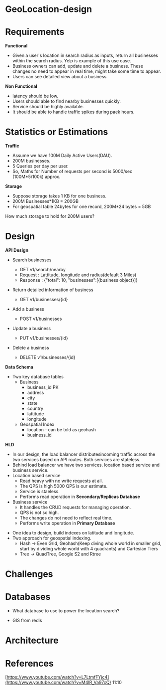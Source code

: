 # GeoLocation-design


# Requirements
**Functional**

* Given a user's location in search radius as inputs, return all businesses within the search radius. Yelp is example of this use case.
* Business owners can add, update and delete a business. These changes no need to appear in real time, might take some time to appear.
* Users can see detailed view about a business

**Non Functional**
* latency should be low.
* Users should able to find nearby businesses quickly.
* Service should be highly available.
* It should be able to handle traffic spikes during paek hours.

# Statistics or Estimations
**Traffic**
* Assume we have 100M Daily Active Users(DAU).
* 200M businesses.
* 5 Queries per day per user.
* So, Maths for Number of requests per second is 5000/sec (100M*5/100k) approx.

**Storage**
* Suppose storage takes 1 KB for one business. 
* 200M Businesses*1KB = 200GB
* For geospatial table 24bytes for one record, 200M*24 bytes = 5GB

How much storage to hold for 200M users?

# Design
**API Design**
* Search businesses
    - GET v1/search/nearby
    - Request : Lattitude, longitude and radius(default 3 Miles)
    - Response : {"total": 10, "businesses":[{business object}]}

* Return detailed information of business 
    - GET v1/businesses/{id}

* Add a business
    - POST v1/businesses

* Update a business
    - PUT v1/businesses/{id}

* Delete a business
    - DELETE v1/businesses/{id}

**Data Schema**

- Two key database tables
    - Business
        - business_id   PK
        - address
        - city
        - state
        - country
        - lattitude
        - longitude
    - Geospatial Index
        - location - can be told as geohash
        - business_id

**HLD**
* In our design, the load balancer distributesincoming traffic across the two services based on API routes. Both services are stateless.
* Behind load balancer we have two services. location based service and business service.
* Location based service 
    - Read heavy with no write requests at all.
    - The QPS is high 5000 QPS is our estimate.
    - Service is staeless.
    - Performs read operation in **Secondary/Replicas Database**
* Business service
    - It handles the CRUD requests for managing operation.
    - QPS is not so high.
    - The changes do not need to reflect real time.
    - Performs write operation in **Primary Database**


- One idea to design, build indexes on latitude and longitude.
- Two approach for geospatial indexing.
    - Hash -> Even Grid, Geohash(Keep diving whole world in smaller grid, start by dividing whole world with 4 quadrants) and Cartesian Tiers
    - Tree -> QuadTree, Google S2 and Rtree
    



# Challenges


# Databases
* What database to use to power the location search?
- GIS from redis

# Architecture

# References
[https://www.youtube.com/watch?v=L7LtmfFYjc4](https://www.youtube.com/watch?v=M4lR_Va97cQ) 11:10